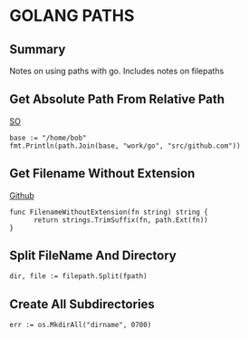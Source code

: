 # GOLANG PATHS

## Summary

Notes on using paths with go. Includes notes on filepaths

## Get Absolute Path From Relative Path

[SO](https://stackoverflow.com/questions/47261719/how-can-i-resolve-a-relative-path-to-absolute-path-in-golang)

```golang
base := "/home/bob"
fmt.Println(path.Join(base, "work/go", "src/github.com"))
```

## Get Filename Without Extension

[Github](https://siongui.github.io/2018/02/25/go-get-file-name-without-extension/)

```golang
func FilenameWithoutExtension(fn string) string {
      return strings.TrimSuffix(fn, path.Ext(fn))
}
```

## Split FileName And Directory

```golang
dir, file := filepath.Split(fpath)
```

## Create All Subdirectories

```golang
err := os.MkdirAll("dirname", 0700)
```
